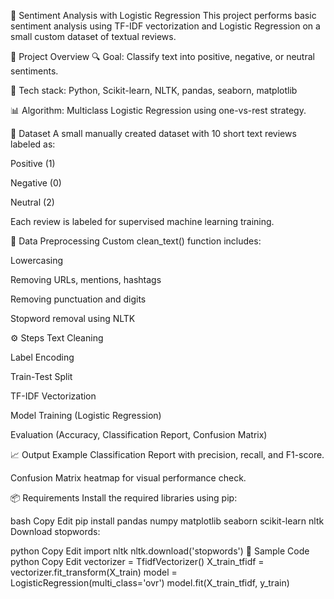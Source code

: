 🧠 Sentiment Analysis with Logistic Regression
This project performs basic sentiment analysis using TF-IDF vectorization and Logistic Regression on a small custom dataset of textual reviews.

📌 Project Overview
🔍 Goal: Classify text into positive, negative, or neutral sentiments.

🧰 Tech stack: Python, Scikit-learn, NLTK, pandas, seaborn, matplotlib

📊 Algorithm: Multiclass Logistic Regression using one-vs-rest strategy.

📁 Dataset
A small manually created dataset with 10 short text reviews labeled as:

Positive (1)

Negative (0)

Neutral (2)

Each review is labeled for supervised machine learning training.

🧼 Data Preprocessing
Custom clean_text() function includes:

Lowercasing

Removing URLs, mentions, hashtags

Removing punctuation and digits

Stopword removal using NLTK

⚙️ Steps
Text Cleaning

Label Encoding

Train-Test Split

TF-IDF Vectorization

Model Training (Logistic Regression)

Evaluation (Accuracy, Classification Report, Confusion Matrix)

📈 Output Example
Classification Report with precision, recall, and F1-score.

Confusion Matrix heatmap for visual performance check.

📦 Requirements
Install the required libraries using pip:

bash
Copy
Edit
pip install pandas numpy matplotlib seaborn scikit-learn nltk
Download stopwords:

python
Copy
Edit
import nltk
nltk.download('stopwords')
🧪 Sample Code
python
Copy
Edit
vectorizer = TfidfVectorizer()
X_train_tfidf = vectorizer.fit_transform(X_train)
model = LogisticRegression(multi_class='ovr')
model.fit(X_train_tfidf, y_train)

